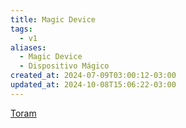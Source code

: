 ```yaml
---
title: Magic Device
tags:
  - v1
aliases:
  - Magic Device
  - Dispositivo Mágico
created_at: 2024-07-09T03:00:12-03:00
updated_at: 2024-10-08T15:06:22-03:00
---
```


[Toram](../26/Toram.md)